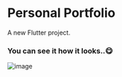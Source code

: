 # Personal Portfolio
A new Flutter project.

### You can see it how it looks..😋

![image](https://user-images.githubusercontent.com/93483932/158194542-9311f0f9-66f3-45b0-96f3-9be8e423bd73.png)

